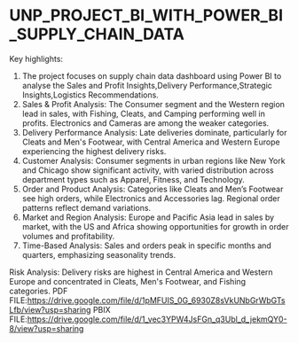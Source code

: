 # UNP_PROJECT_BI_WITH_POWER_BI_SUPPLY_CHAIN_DATA
Key highlights:
1. The project focuses on supply chain data dashboard using Power BI to analyse the Sales and Profit Insights,Delivery Performance,Strategic Insights,Logistics Recommendations.
2. Sales & Profit Analysis: The Consumer segment and the Western region lead in sales, with Fishing, Cleats, and Camping performing well in profits. Electronics and Cameras are among the weaker categories.
3. Delivery Performance Analysis: Late deliveries dominate, particularly for Cleats and Men's Footwear, with Central America and Western Europe experiencing the highest delivery risks.
4. Customer Analysis: Consumer segments in urban regions like New York and Chicago show significant activity, with varied distribution across department types such as Apparel, Fitness, and Technology.
5. Order and Product Analysis: Categories like Cleats and Men’s Footwear see high orders, while Electronics and Accessories lag. Regional order patterns reflect demand variations.
6. Market and Region Analysis: Europe and Pacific Asia lead in sales by market, with the US and Africa showing opportunities for growth in order volumes and profitability.
7. Time-Based Analysis: Sales and orders peak in specific months and quarters, emphasizing seasonality trends.

Risk Analysis: Delivery risks are highest in Central America and Western Europe and concentrated in Cleats, Men's Footwear, and Fishing categories.
PDF FILE:https://drive.google.com/file/d/1pMFUIS_0G_6930Z8sVkUNbGrWbGTsLfb/view?usp=sharing
PBIX FILE:https://drive.google.com/file/d/1_vec3YPW4JsFGn_q3Ubl_d_jekmQY0-8/view?usp=sharing
